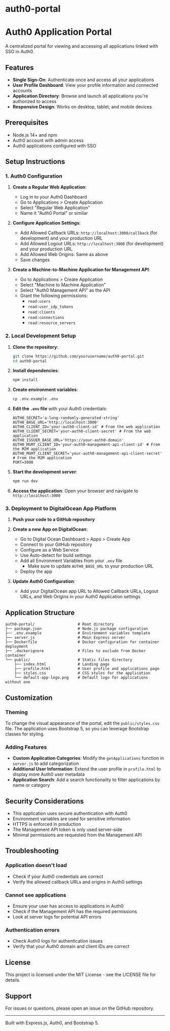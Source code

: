 # auth0-portal
# Auth0 Application Portal

A centralized portal for viewing and accessing all applications linked with SSO in Auth0.

## Features

- **Single Sign-On**: Authenticate once and access all your applications
- **User Profile Dashboard**: View your profile information and connected accounts
- **Application Directory**: Browse and launch all applications you're authorized to access
- **Responsive Design**: Works on desktop, tablet, and mobile devices

## Prerequisites

- Node.js 14+ and npm
- Auth0 account with admin access
- Auth0 applications configured with SSO

## Setup Instructions

### 1. Auth0 Configuration

1. **Create a Regular Web Application**:
   - Log in to your Auth0 Dashboard
   - Go to Applications > Create Application
   - Select "Regular Web Application"
   - Name it "Auth0 Portal" or similar

2. **Configure Application Settings**:
   - Add Allowed Callback URLs: `http://localhost:3000/callback` (for development) and your production URL
   - Add Allowed Logout URLs: `http://localhost:3000` (for development) and your production URL
   - Add Allowed Web Origins: Same as above
   - Save changes

3. **Create a Machine-to-Machine Application for Management API**:
   - Go to Applications > Create Application
   - Select "Machine to Machine Application"
   - Select "Auth0 Management API" as the API
   - Grant the following permissions:
     - `read:users`
     - `read:user_idp_tokens`
     - `read:clients`
     - `read:connections`
     - `read:resource_servers`

### 2. Local Development Setup

1. **Clone the repository**:
   ```bash
   git clone https://github.com/yourusername/auth0-portal.git
   cd auth0-portal
   ```

2. **Install dependencies**:
   ```bash
   npm install
   ```

3. **Create environment variables**:
   ```bash
   cp .env.example .env
   ```

4. **Edit the `.env` file** with your Auth0 credentials:
   ```
   AUTH0_SECRET='a-long-randomly-generated-string'
   AUTH0_BASE_URL='http://localhost:3000'
   AUTH0_CLIENT_ID='your-auth0-client-id' # From the web application
   AUTH0_CLIENT_SECRET='your-auth0-client-secret' # From the web application
   AUTH0_ISSUER_BASE_URL='https://your-auth0-domain'
   AUTH0_MGMT_CLIENT_ID='your-auth0-management-api-client-id' # From the M2M application
   AUTH0_MGMT_CLIENT_SECRET='your-auth0-management-api-client-secret' # From the M2M application
   PORT=3000
   ```

5. **Start the development server**:
   ```bash
   npm run dev
   ```

6. **Access the application**:
   Open your browser and navigate to `http://localhost:3000`

### 3. Deployment to DigitalOcean App Platform

1. **Push your code to a GitHub repository**

2. **Create a new App on DigitalOcean**:
   - Go to Digital Ocean Dashboard > Apps > Create App
   - Connect to your GitHub repository
   - Configure as a Web Service
   - Use Auto-detect for build settings
   - Add all Environment Variables from your `.env` file
     - Make sure to update `AUTH0_BASE_URL` to your production URL
   - Deploy the app

3. **Update Auth0 Configuration**:
   - Add your DigitalOcean app URL to Allowed Callback URLs, Logout URLs, and Web Origins in your Auth0 Application settings

## Application Structure

```
auth0-portal/                   # Root directory
├── package.json                # Node.js package configuration
├── .env.example                # Environment variables template
├── server.js                   # Main Express server
├── Dockerfile                  # Docker configuration for container deployment
├── .dockerignore               # Files to exclude from Docker container
└── public/                     # Static files directory
    ├── index.html              # Landing page
    ├── profile.html            # User profile and applications page
    ├── styles.css              # CSS styles for the application
    └── default-app-logo.png    # Default logo for applications without one
```

## Customization

### Theming

To change the visual appearance of the portal, edit the `public/styles.css` file. The application uses Bootstrap 5, so you can leverage Bootstrap classes for styling.

### Adding Features

- **Custom Application Categories**: Modify the `getApplications` function in `server.js` to add categorization
- **Additional User Information**: Extend the user profile in `profile.html` to display more Auth0 user metadata
- **Application Search**: Add a search functionality to filter applications by name or category

## Security Considerations

- This application uses secure authentication with Auth0
- Environment variables are used for sensitive information
- HTTPS is enforced in production
- The Management API token is only used server-side
- Minimal permissions are requested from the Management API

## Troubleshooting

### Application doesn't load
- Check if your Auth0 credentials are correct
- Verify the allowed callback URLs and origins in Auth0 settings

### Cannot see applications
- Ensure your user has access to applications in Auth0
- Check if the Management API has the required permissions
- Look at server logs for potential API errors

### Authentication errors
- Check Auth0 logs for authentication issues
- Verify that your Auth0 domain and client IDs are correct

## License

This project is licensed under the MIT License - see the LICENSE file for details.

## Support

For issues or questions, please open an issue on the GitHub repository.

---

Built with Express.js, Auth0, and Bootstrap 5.
